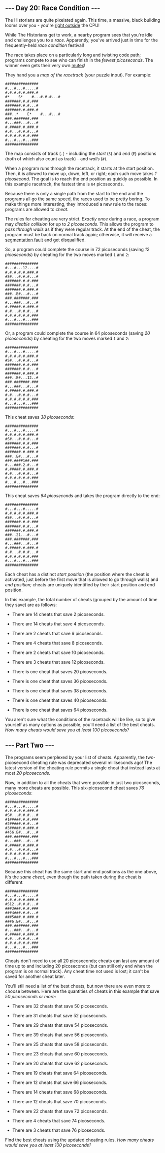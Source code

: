 ## --- Day 20: Race Condition --- ##

The Historians are quite pixelated again. This time, a massive, black
building looms over you - you're [right outside](/2017/day/24) the CPU!

While The Historians get to work, a nearby program sees that you're
idle and challenges you to a *race*. Apparently, you've arrived just in
time for the frequently-held *race condition* festival!

The race takes place on a particularly long and twisting code path;
programs compete to see who can finish in the *fewest picoseconds*. The
winner even gets their very own [mutex](https://en.wikipedia.org/wiki/Lock_(computer_science))!

They hand you a *map of the racetrack* (your puzzle input). For
example:

    ###############
    #...#...#.....#
    #.#.#.#.#.###.#
    #*    S*    #...#.#.#...#
    #######.#.#.###
    #######.#.#...#
    #######.#.###.#
    ###..*    E*    #...#...#
    ###.#######.###
    #...###...#...#
    #.#####.#.###.#
    #.#...#.#.#...#
    #.#.#.#.#.#.###
    #...#...#...###
    ###############

The map consists of track (`.`) - including the *start* (`S`) and *end*
(`E`) positions (both of which also count as track) - and *walls* (`#`).

When a program runs through the racetrack, it starts at the start
position. Then, it is allowed to move up, down, left, or right; each
such move takes *1 picosecond*. The goal is to reach the end position
as quickly as possible. In this example racetrack, the fastest time is
`84` picoseconds.

Because there is only a single path from the start to the end and the
programs all go the same speed, the races used to be pretty boring. To
make things more interesting, they introduced a new rule to the races:
programs are allowed to *cheat*.

The rules for cheating are very strict. *Exactly once* during a race, a
program may *disable collision* for up to *2 picoseconds*. This allows
the program to *pass through walls* as if they were regular track. At
the end of the cheat, the program must be back on normal track again;
otherwise, it will receive a [segmentation fault](https://en.wikipedia.org/wiki/Segmentation_fault)
and get disqualified.

So, a program could complete the course in 72 picoseconds (saving *12
picoseconds*) by cheating for the two moves marked `1` and `2`:

    ###############
    #...#...12....#
    #.#.#.#.#.###.#
    #S#...#.#.#...#
    #######.#.#.###
    #######.#.#...#
    #######.#.###.#
    ###..E#...#...#
    ###.#######.###
    #...###...#...#
    #.#####.#.###.#
    #.#...#.#.#...#
    #.#.#.#.#.#.###
    #...#...#...###
    ###############

Or, a program could complete the course in 64 picoseconds (saving *20
picoseconds*) by cheating for the two moves marked `1` and `2`:

    ###############
    #...#...#.....#
    #.#.#.#.#.###.#
    #S#...#.#.#...#
    #######.#.#.###
    #######.#.#...#
    #######.#.###.#
    ###..E#...12..#
    ###.#######.###
    #...###...#...#
    #.#####.#.###.#
    #.#...#.#.#...#
    #.#.#.#.#.#.###
    #...#...#...###
    ###############

This cheat saves *38 picoseconds*:

    ###############
    #...#...#.....#
    #.#.#.#.#.###.#
    #S#...#.#.#...#
    #######.#.#.###
    #######.#.#...#
    #######.#.###.#
    ###..E#...#...#
    ###.####1##.###
    #...###.2.#...#
    #.#####.#.###.#
    #.#...#.#.#...#
    #.#.#.#.#.#.###
    #...#...#...###
    ###############

This cheat saves *64 picoseconds* and takes the program directly to the
end:

    ###############
    #...#...#.....#
    #.#.#.#.#.###.#
    #S#...#.#.#...#
    #######.#.#.###
    #######.#.#...#
    #######.#.###.#
    ###..21...#...#
    ###.#######.###
    #...###...#...#
    #.#####.#.###.#
    #.#...#.#.#...#
    #.#.#.#.#.#.###
    #...#...#...###
    ###############

Each cheat has a distinct *start position* (the position where the
cheat is activated, just before the first move that is allowed to go
through walls) and *end position*; cheats are uniquely identified by
their start position and end position.

In this example, the total number of cheats (grouped by the amount of
time they save) are as follows:

  * There are 14 cheats that save 2 picoseconds.

  * There are 14 cheats that save 4 picoseconds.

  * There are 2 cheats that save 6 picoseconds.

  * There are 4 cheats that save 8 picoseconds.

  * There are 2 cheats that save 10 picoseconds.

  * There are 3 cheats that save 12 picoseconds.

  * There is one cheat that saves 20 picoseconds.

  * There is one cheat that saves 36 picoseconds.

  * There is one cheat that saves 38 picoseconds.

  * There is one cheat that saves 40 picoseconds.

  * There is one cheat that saves 64 picoseconds.

You aren't sure what the conditions of the racetrack will be like, so
to give yourself as many options as possible, you'll need a list of the
best cheats. *How many cheats would save you at least 100 picoseconds?*

## --- Part Two --- ##

The programs seem perplexed by your list of cheats. Apparently, the
two-picosecond cheating rule was deprecated several milliseconds ago!
The latest version of the cheating rule permits a single cheat that
instead lasts at most *20 picoseconds*.

Now, in addition to all the cheats that were possible in just two
picoseconds, many more cheats are possible. This six-picosecond cheat
saves *76 picoseconds*:

    ###############
    #...#...#.....#
    #.#.#.#.#.###.#
    #S#...#.#.#...#
    #1#####.#.#.###
    #2#####.#.#...#
    #3#####.#.###.#
    #456.E#...#...#
    ###.#######.###
    #...###...#...#
    #.#####.#.###.#
    #.#...#.#.#...#
    #.#.#.#.#.#.###
    #...#...#...###
    ###############

Because this cheat has the same start and end positions as the one
above, it's the *same cheat*, even though the path taken during the
cheat is different:

    ###############
    #...#...#.....#
    #.#.#.#.#.###.#
    #S12..#.#.#...#
    ###3###.#.#.###
    ###4###.#.#...#
    ###5###.#.###.#
    ###6.E#...#...#
    ###.#######.###
    #...###...#...#
    #.#####.#.###.#
    #.#...#.#.#...#
    #.#.#.#.#.#.###
    #...#...#...###
    ###############

Cheats don't need to use all 20 picoseconds; cheats can last any amount
of time up to and including 20 picoseconds (but can still only end when
the program is on normal track). Any cheat time not used is lost; it
can't be saved for another cheat later.

You'll still need a list of the best cheats, but now there are even
more to choose between. Here are the quantities of cheats in this
example that save *50 picoseconds or more*:

  * There are 32 cheats that save 50 picoseconds.

  * There are 31 cheats that save 52 picoseconds.

  * There are 29 cheats that save 54 picoseconds.

  * There are 39 cheats that save 56 picoseconds.

  * There are 25 cheats that save 58 picoseconds.

  * There are 23 cheats that save 60 picoseconds.

  * There are 20 cheats that save 62 picoseconds.

  * There are 19 cheats that save 64 picoseconds.

  * There are 12 cheats that save 66 picoseconds.

  * There are 14 cheats that save 68 picoseconds.

  * There are 12 cheats that save 70 picoseconds.

  * There are 22 cheats that save 72 picoseconds.

  * There are 4 cheats that save 74 picoseconds.

  * There are 3 cheats that save 76 picoseconds.

Find the best cheats using the updated cheating rules. *How many cheats
would save you at least 100 picoseconds?*
